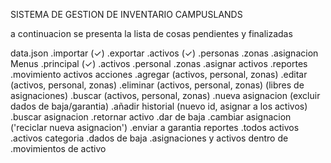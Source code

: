SISTEMA DE GESTION DE INVENTARIO CAMPUSLANDS

a continuacion se presenta la lista de cosas pendientes y finalizadas

data.json
.importar (✓)
.exportar 
.activos (✓)
.personas
.zonas
.asignacion
Menus
.principal (✓)
.activos
.personal
.zonas
.asignar activos
.reportes
.movimiento activos
acciones 
.agregar (activos, personal, zonas)
.editar (activos, personal, zonas)
.eliminar (activos, personal, zonas) (libres de asignaciones)
.buscar (activos, personal, zonas)
.nueva asignacion (excluir dados de baja/garantia)
.añadir historial (nuevo id, asignar a los activos)
.buscar asignacion
.retornar activo
.dar de baja
.cambiar asignacion ('reciclar nueva asignacion')
.enviar a garantia
reportes
.todos activos
.activos categoria
.dados de baja
.asignaciones y activos dentro de
.movimientos de activo

